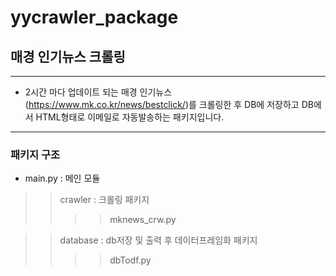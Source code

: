 # yycrawler_package

## 매경 인기뉴스 크롤링
-------------------

- 2시간 마다 업데이트 되는 매경 인기뉴스(https://www.mk.co.kr/news/bestclick/)를 크롤링한 후 DB에 저장하고 DB에서 HTML형태로 이메일로 자동발송하는 패키지입니다.

-------------------------------------------

### 패키지 구조

- main.py : 메인 모듈

>> crawler : 크롤링 패키지 
>> >> mknews_crw.py 

>> database : db저장 및 출력 후 데이터프레임화 패키지
>> >> dbTodf.py

